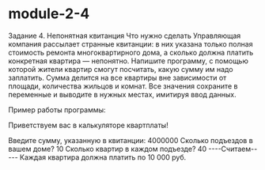 # module-2-4

Задание 4. Непонятная квитанция
Что нужно сделать
Управляющая компания рассылает странные квитанции: в них указана только полная стоимость ремонта многоквартирного дома, а сколько должна платить конкретная квартира — непонятно. 
Напишите программу, с помощью которой жители квартир смогут посчитать, какую сумму им надо заплатить. Сумма делится на все квартиры вне зависимости от площади, количества жильцов и комнат. 
Все значения сохраните в переменные и выводите в нужных местах, имитируя ввод данных.

Пример работы программы: 

Приветствуем вас в калькуляторе квартплаты!  
  
Введите сумму, указанную в квитанции: 4000000 
Сколько подъездов в вашем доме? 10 
Сколько квартир в каждом подъезде? 40 
----Считаем----- 
Каждая квартира должна платить по 10 000 руб.
